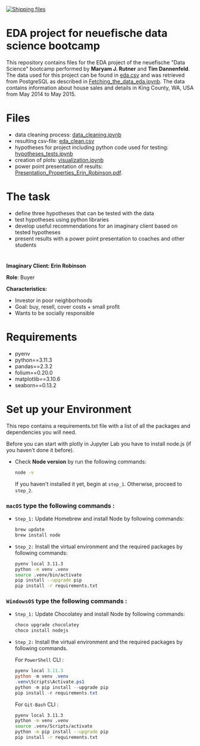 [![Shipping files](https://github.com/neuefische/ds-eda-project-template/actions/workflows/workflow-03.yml/badge.svg?branch=main&event=workflow_dispatch)](https://github.com/neuefische/ds-eda-project-template/actions/workflows/workflow-03.yml)
# EDA project for neuefische data science bootcamp

This repository contains files for the EDA project of the neuefische "Data Science" bootcamp performed by __Maryam J. Rutner__ and __Tim Dannenfeld__. The data used for this project can be found in [eda.csv](./data/eda.csv) and was retrieved from PostgreSQL as described in [Fetching_the_data_eda.ipynb](./Fetching_the_data_eda.ipynb). The data contains information about house sales and details in King County, WA, USA from May 2014 to May 2015.

# Files

- data cleaning process: [data_cleaning.ipynb](./tim_folder/data_cleaning.ipynb)
- resulting csv-file: [eda_clean.csv](./tim_folder/eda_clean.csv)
- hypotheses for project including python code used for testing: [hypotheses_tests.ipynb](./tim_folder/hypotheses_tests.ipynb)
- creation of plots: [visualization.ipynb](./tim_folder/visualization.ipynb)
- power point presentation of results: [Presentation_Properties_Erin_Robinson.pdf](./Presentation_Properties_Erin_Robinson.pdf).

# The task

- define three hypotheses that can be tested with the data
- test hypotheses using python libraries
- develop useful recommendations for an imaginary client based on tested hypotheses
- present results with a power point presentation to coaches and other students

#

__Imaginary Client: Erin Robinson__

__Role__: Buyer

__Characteristics:__
- Investor in poor neighborhoods
- Goal: buy, resell, cover costs + small profit
- Wants to be socially responsible

# Requirements

- pyenv
- python==3.11.3
- pandas==2.3.2
- folium==0.20.0
- matplotlib==3.10.6
- seaborn==0.13.2

# Set up your Environment
This repo contains a requirements.txt file with a list of all the packages and dependencies you will need.

Before you can start with plotly in Jupyter Lab you have to install node.js (if you haven't done it before).
- Check **Node version**  by run the following commands:
    ```sh
    node -v
    ```
    If you haven't installed it yet, begin at `step_1`. Otherwise, proceed to `step_2`.


### **`macOS`** type the following commands : 


- `Step_1:` Update Homebrew and install Node by following commands:
    ```sh
    brew update
    brew install node
    ```

- `Step_2:` Install the virtual environment and the required packages by following commands:

    ```BASH
    pyenv local 3.11.3
    python -m venv .venv
    source .venv/bin/activate
    pip install --upgrade pip
    pip install -r requirements.txt
    ```


### **`WindowsOS`** type the following commands :


- `Step_1:` Update Chocolatey and install Node by following commands:
    ```sh
    choco upgrade chocolatey
    choco install nodejs
    ```

- `Step_2:` Install the virtual environment and the required packages by following commands.

   For `PowerShell` CLI :

    ```PowerShell
    pyenv local 3.11.3
    python -m venv .venv
    .venv\Scripts\Activate.ps1
    python -m pip install --upgrade pip
    pip install -r requirements.txt
    ```

    For `Git-Bash` CLI :
  
    ```BASH
    pyenv local 3.11.3
    python -m venv .venv
    source .venv/Scripts/activate
    python -m pip install --upgrade pip
    pip install -r requirements.txt
    ```
 
